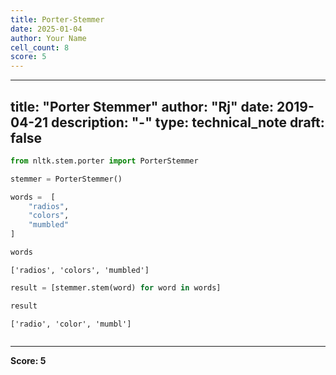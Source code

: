 ```yaml
---
title: Porter-Stemmer
date: 2025-01-04
author: Your Name
cell_count: 8
score: 5
---
```


---
title: "Porter Stemmer"
author: "Rj"
date: 2019-04-21
description: "-"
type: technical_note
draft: false
---

```python
from nltk.stem.porter import PorterStemmer
```


```python
stemmer = PorterStemmer()
```


```python
words =  [
    "radios",
    "colors",
    "mumbled"
]
```


```python
words
```




    ['radios', 'colors', 'mumbled']




```python
result = [stemmer.stem(word) for word in words]
```


```python
result
```




    ['radio', 'color', 'mumbl']




```python

```


---
**Score: 5**